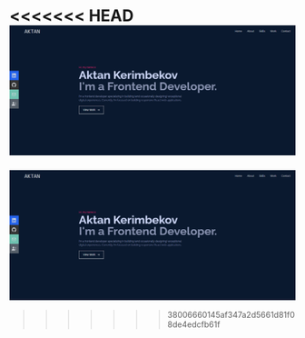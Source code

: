 <<<<<<< HEAD
![](src/assets/screanshot.png)
=======
![](src/assets/screanshot.png)
>>>>>>> 38006660145af347a2d5661d81f08de4edcfb61f
